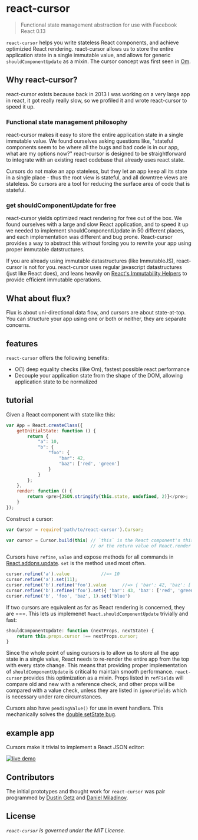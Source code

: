 react-cursor
===============

> Functional state management abstraction for use with Facebook React 0.13

`react-cursor` helps you write stateless React components, and achieve optimizied React rendering. react-cursor allows us to store the entire application state in a single immutable value, and allows for generic `shouldComponentUpdate` as a mixin. The cursor concept was first seen in [Om](https://github.com/swannodette/om/wiki/Cursors).

## Why react-cursor?

react-cursor exists because back in 2013 I was working on a very large app in react, it got really really slow, so we profiled it and wrote react-cursor to speed it up.


### Functional state management philosophy

react-cursor makes it easy to store the entire application state in a single immutable value. We found ourselves asking questions like, "stateful components seem to be where all the bugs and bad code is in our app, what are my options now?" react-cursor is designed to be straightforward to integrate with an existing react codebase that already uses react state.

Cursors do not make an app stateless, but they let an app keep all its state in a single place - thus the root view is stateful, and all downtree views are stateless. So cursors are a tool for reducing the surface area of code that is stateful.

### get shouldComponentUpdate for free

react-cursor yields optimized react rendering for free out of the box. We found ourselves with a large and slow React application, and to speed it up we needed to implement shouldComponentUpdate in 50 different places, and each implementation was different and bug prone. React-cursor provides a way to abstract this without forcing you to rewrite your app using proper immutable datstructures.

If you are already using immutable datastructures (like ImmutableJS), react-cursor is not for you. react-cursor uses regular javascript datastructures (just like React does), and leans heavily on [React's Immutability Helpers](https://facebook.github.io/react/docs/update.html) to provide efficient immutable operations.

## What about flux?

Flux is about uni-directional data flow, and cursors are about state-at-top. You can structure your app using one or both or neither, they are separate concerns. 


## features

`react-cursor` offers the following benefits:

 * O(1) deep equality checks (like Om), fastest possible react performance
 * Decouple your application state from the shape of the DOM, allowing application state to be normalized

## tutorial

Given a React component with state like this:

```js
var App = React.createClass({
    getInitialState: function () {
        return {
            "a": 10,
            "b": {
                "foo": {
                    "bar": 42,
                    "baz": ['red', 'green']
                }
            }
        };
    },
    render: function () {
        return <pre>{JSON.stringify(this.state, undefined, 2)}</pre>;
    }
});
```

Construct a cursor:

```js
var Cursor = require('path/to/react-cursor').Cursor;

var cursor = Cursor.build(this) // `this` is the React component's this pointer
                                // or the return value of React.render
```

Cursors have `refine`, `value` and expose methods for all commands in [React.addons.update](http://facebook.github.io/react/docs/update.html#available-commands). `set` is the method used most often.

```js
cursor.refine('a').value            //=> 10
cursor.refine('a').set(11);
cursor.refine('b').refine('foo').value      //=> { 'bar': 42, 'baz': ['red', 'green'] }
cursor.refine('b').refine('foo').set({ 'bar': 43, 'baz': ['red', 'green'] })
cursor.refine('b', 'foo', 'baz', 1).set('blue')
```

If two cursors are equivalent as far as React rendering is concerned, they are ===. This lets us implemenet `React.shouldComponentUpdate` trivially and fast:

```js
shouldComponentUpdate: function (nextProps, nextState) {
    return this.props.cursor !== nextProps.cursor;
}
```

Since the whole point of using cursors is to allow us to store all the app state in a single value, React needs to re-render the entire app from the top with every state change. This means that providing proper implementation of `shouldComponentUpdate` is critical to maintain smooth performance. `react-cursor` provides this optimization as a mixin. Props listed in `refFields` will compare old and new with a reference check, and other props will be compared with a value check, unless they are listed in `ignoreFields` which is necessary under rare circumstances.

Cursors also have `pendingValue()` for use in event handlers. This mechanically solves the [double setState bug](https://github.com/facebook/react/issues/122).

## example app

Cursors make it trivial to implement a React JSON editor:

[![live demo](https://raw.githubusercontent.com/dustingetz/react-json-editor/master/docs/_assets/json-editor.png)](http://react-json-editor.bitballoon.com/examples/react-state-editor/webapp/)

## Contributors

The initial prototypes and thought work for `react-cursor` was pair programmed by [Dustin Getz](https://github.com/dustingetz) and [Daniel Miladinov](https://github.com/danielmiladinov).

## License

_`react-cursor` is governed under the MIT License._

